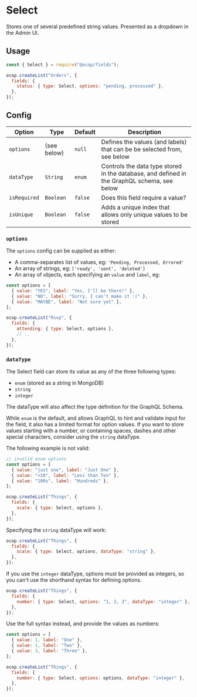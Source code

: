 <!--[meta]
section: api
subSection: field-types
title: Select
[meta]-->

# Select

Stores one of several predefined string values.
Presented as a dropdown in the Admin UI.

## Usage

```js
const { Select } = require("@ocop/fields");

ocop.createList("Orders", {
  fields: {
    status: { type: Select, options: "pending, processed" },
  },
});
```

## Config

| Option       | Type        | Default | Description                                                                                 |
| ------------ | ----------- | ------- | ------------------------------------------------------------------------------------------- |
| `options`    | (see below) | `null`  | Defines the values (and labels) that can be be selected from, see below                     |
| `dataType`   | `String`    | `enum`  | Controls the data type stored in the database, and defined in the GraphQL schema, see below |
| `isRequired` | `Boolean`   | `false` | Does this field require a value?                                                            |
| `isUnique`   | `Boolean`   | `false` | Adds a unique index that allows only unique values to be stored                             |

### `options`

The `options` config can be supplied as either:

- A comma-separates list of values, eg: `'Pending, Processed, Errored'`
- An array of strings, eg: `['ready', 'sent', 'deleted']`
- An array of objects, each specifying an `value` and `label`, eg:

```js
const options = [
  { value: "YES", label: "Yes, I'll be there!" },
  { value: "NO", label: "Sorry, I can't make it :(" },
  { value: "MAYBE", label: "Not sure yet" },
];

ocop.createList("Rsvp", {
  fields: {
    attending: { type: Select, options },
    // ..
  },
});
```

### `dataType`

The Select field can store its value as any of the three following types:

- `enum` (stored as a string in MongoDB)
- `string`
- `integer`

The dataType will also affect the type definition for the GraphQL Schema.

While `enum` is the default, and allows GraphQL to hint and validate input for the field, it also has a limited format for option values. If you want to store values starting with a number, or containing spaces, dashes and other special characters, consider using the `string` dataType.

The following example is not valid:

```js
// invalid enum options
const options = [
  { value: "just one", label: "Just One" },
  { value: "<10", label: "Less than Ten" },
  { value: "100s", label: "Hundreds" },
];

ocop.createList("Things", {
  fields: {
    scale: { type: Select, options },
  },
});
```

Specifying the `string` dataType will work:

```js
ocop.createList("Things", {
  fields: {
    scale: { type: Select, options, dataType: "string" },
  },
});
```

If you use the `integer` dataType, options must be provided as integers, so you can't use the shorthand syntax for defining options.

```js
ocop.createList("Things", {
  fields: {
    number: { type: Select, options: "1, 2, 3", dataType: "integer" },
  },
});
```

Use the full syntax instead, and provide the values as numbers:

```js
const options = [
  { value: 1, label: "One" },
  { value: 2, label: "Two" },
  { value: 3, label: "Three" },
];

ocop.createList("Things", {
  fields: {
    number: { type: Select, options: options, dataType: "integer" },
  },
});
```
